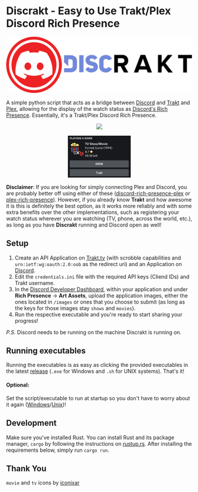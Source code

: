 # Discrakt - Easy to Use Trakt/Plex Discord Rich Presence

<p align="center"><img src="./images/demo/discrakt.png" width="700px"><p>

A simple python script that acts as a bridge between [Discord](https://discord.com/) and [Trakt](https://trakt.tv) and [Plex](https://www.plex.tv/), allowing for the display of the watch status as [Discord's Rich Presence](https://discord.com/rich-presence). Essentially, it's a Trakt/Plex Discord Rich Presence. 

<p align="center"><img src="./images/demo/member-list.png" width="170px"><p>

<p align="center"><img src="./images/demo/profile-status.png" width="170px"><p>

**Disclaimer**: If you are looking for simply connecting Plex and Discord, you are probably better off using either of these ([discord-rich-presence-plex](https://github.com/Phineas05/discord-rich-presence-plex) or [plex-rich-presence](https://github.com/Ombrelin/plex-rich-presence)). However, if you already know **Trakt** and how awesome it is this is definitely the best option, as it works more reliably and with some extra benefits over the other implementations, such as registering your watch status wherever you are watching (TV, phone, across the world, etc.), as long as you have **Discrakt** running and Discord open as well!

## Setup

1. Create an API Application on [Trakt.tv](https://trakt.tv/oauth/applications/new) (with scrobble capabilities and `urn:ietf:wg:oauth:2.0:oob` as the redirect uri) and an Application on [Discord](https://discord.com/developers/applications).
2. Edit the `credentials.ini` file with the required API keys (Cliend IDs) and Trakt username.
3. In the [Discord Developer Dashboard](https://discord.com/developers/applications), within your application and under **Rich Presence** -> **Art Assets**, upload the application images, either the ones located in `/images` or ones that you choose to submit (as long as the keys for those images stay `shows` and `movies`).
4. Run the respective executable and you're ready to start sharing your progress!

*P.S.* Discord needs to be running on the machine Discrakt is running on. 

## Running executables

Running the executables is as easy as clicking the provided executables in the latest [release](https://github.com/afonsojramos/discrakt/releases) (`.exe` for Windows and `.sh` for UNIX systems). That's it!

#### Optional:

Set the script/executable to run at startup so you don't have to worry about it again ([Windows](https://support.microsoft.com/en-us/windows/add-an-app-to-run-automatically-at-startup-in-windows-10-150da165-dcd9-7230-517b-cf3c295d89dd)/[Unix](https://raspberrypi.stackexchange.com/questions/15475/run-bash-script-on-startup))!

## Development

Make sure you've installed Rust. You can install Rust and its package manager, `cargo` by following the instructions on [rustup.rs](https://rustup.rs/).
After installing the requirements below, simply run `cargo run`.

## Thank You

`movie` and `tv` icons by [iconixar](https://www.flaticon.com/authors/iconixar)
